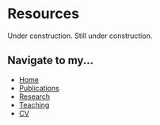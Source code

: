 # Resources

Under construction.
Still under construction.

## Navigate to my...

- [Home](https://cageissler.github.io)
- [Publications](https://cageissler.github.io/publications)
- [Research](https://cageissler.github.io/research)
- [Teaching](https://cageissler.github.io/teaching)
- [CV](https://cageissler.github.io/files/Geissler_CV.pdf)
